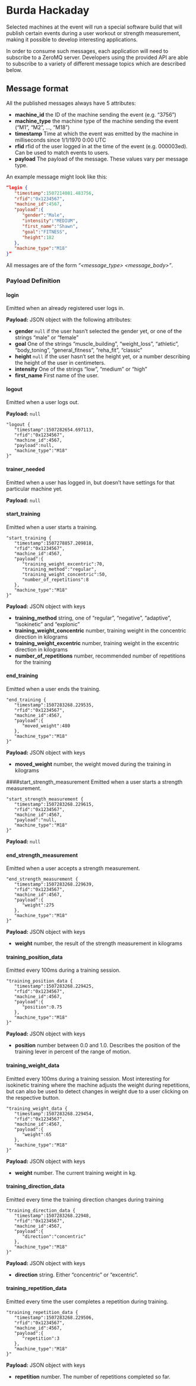 # Burda Hackaday
Selected machines at the event will run a special software build that
will publish certain events during a user workout or strength measurement, making it possible to
develop interesting applications.

In order to consume such messages, each application will need to 
subscribe to a ZeroMQ server. Developers using the provided API are able to 
subscribe to a variety of different message topics which are described below.

## Message format

All the published messages always have 5 attributes:
* **machine_id**
the ID of the machine sending the event (e.g. “3756”)
* **machine_type**
the machine type of the machine sending the event (“M1”, “M2”, …, “M18”)
* **timestamp**
Time at which the event was emitted by the machine in milliseconds since 1/1/1970 0:00 UTC 
* **rfid**
rfid of the user logged in at the time of the event (e.g. 000003ed). 
Can be used to match events to users.
* **payload**
The payload of the message. These values vary per message type.

An example message might look like this:
```JSON
“login {
   "timestamp":1507214081.483756,
   "rfid":"0x1234567",
   "machine_id":4567,
   "payload":{
      "gender":"Male",
      "intensity":"MEDIUM",
      "first_name":"Shawn",
      "goal":"FITNESS",
      "height":182
   },
   "machine_type":"M18"
}”
```
All messages are of the form *“<message_type> <message_body>”*.

### Payload Definition

#### login
Emitted when an already registered user logs in.

**Payload:** JSON object with the following attributes:
* **gender**
`null` if the user hasn’t selected the gender yet, or one of the strings “male” or “female”
* **goal**
One of the strings “muscle_building”, “weight_loss”, “athletic”, “body_toning”, “general_fitness”, “reha_fit”, “classic”
* **height**
`null` if the user hasn’t set the height yet, or a number describing the height of the user in centimeters.
* **intensity**
One of the strings “low”, “medium” or “high”
* **first_name**
First name of the user.

#### logout
Emitted when a user logs out.

**Payload:** `null`

    "logout {
       "timestamp":1507282654.697113,
       "rfid":"0x1234567",
       "machine_id":4567,
       "payload":null,
       "machine_type":"M18"
    }"

#### trainer_needed
Emitted when a user has logged in, but doesn’t have settings for that particular machine yet.

**Payload:** `null`

#### start_training
Emitted when a user starts a training.

    "start_training {
       "timestamp":1507278857.209818,
       "rfid":"0x1234567",
       "machine_id":4567,
       "payload":{
          "training_weight_excentric":70,
          "training_method":"regular",
          "training_weight_concentric":50,
          "number_of_repetitions":8
       },
       "machine_type":"M18"
    }"

**Payload:** JSON object with keys
* **training_method**
string, one of “regular”, “negative”, “adaptive”, “isokinetic” and “explonic”
* **training_weight_concentric**
number, training weight in the concentric direction in kilograms
* **training_weight_excentric**
number, training weight in the excentric direction in kilograms
* **number_of_repetitions**
number, recommended number of repetitions for the training

#### end_training
Emitted when a user ends the training.

    "end_training {
       "timestamp":1507283268.229535,
       "rfid":"0x1234567",
       "machine_id":4567,
       "payload":{
          "moved_weight":480
       },
       "machine_type":"M18"
    }"

**Payload:** JSON object with keys
* **moved_weight**
number, the weight moved during the training in kilograms

####start_strength_measurement
Emitted when a user starts a strength measurement.

    "start_strength_measurement {
       "timestamp":1507283268.229615,
       "rfid":"0x1234567",
       "machine_id":4567,
       "payload":"null,
       "machine_type":"M18"
    }"

**Payload:** `null`

#### end_strength_measurement
Emitted when a user accepts a strength measurement.

    "end_strength_measurement {
       "timestamp":1507283268.229639,
       "rfid":"0x1234567",
       "machine_id":4567,
       "payload":{
          "weight":275
       },
       "machine_type":"M18"
    }"

**Payload:**  JSON object with keys
* **weight**
number, the result of the strength measurement in kilograms

#### training_position_data
Emitted every 100ms during a training session.

    "training_position_data {
       "timestamp":1507283268.229425,
       "rfid":"0x1234567",
       "machine_id":4567,
       "payload":{
          "position":0.75
       },
       "machine_type":"M18"
    }"

**Payload:** JSON object with keys
* **position**
number between 0.0 and 1.0. Describes the position of the training lever 
in percent of the range of motion.

#### training_weight_data
Emitted every 100ms during a training session. Most interesting for isokinetic training where the machine adjusts 
the weight during repetitions, but can also be used to detect changes in weight due to a user clicking on the 
respective button.

    "training_weight_data {
       "timestamp":1507283268.229454,
       "rfid":"0x1234567",
       "machine_id":4567,
       "payload":{
          "weight":65
       },
       "machine_type":"M18"
    }"

**Payload:** JSON object with keys
* **weight** number. The current training weight in kg. 

#### training_direction_data
Emitted every time the training direction changes during training

    "training_direction_data {
       "timestamp":1507283268.22948,
       "rfid":"0x1234567",
       "machine_id":4567,
       "payload":{
          "direction":"concentric"
       },
       "machine_type":"M18"
    }"

**Payload:** JSON object with keys
* **direction** string. Either “concentric” or “excentric”. 

#### training_repetition_data
Emitted every time the user completes a repetition during training.

    "training_repetition_data {
       "timestamp":1507283268.229506,
       "rfid":"0x1234567",
       "machine_id":4567,
       "payload":{
          "repetition":3
       },
       "machine_type":"M18"
    }"


**Payload:** JSON object with keys
* **repetition** number. The number of repetitions completed so far.

